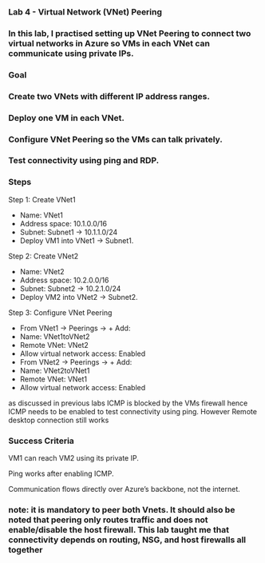 ### Lab 4 - Virtual Network (VNet) Peering

### In this lab, I practised setting up VNet Peering to connect two virtual networks in Azure so VMs in each VNet can communicate using private IPs.

### Goal

### Create two VNets with different IP address ranges.

### Deploy one VM in each VNet.

### Configure VNet Peering so the VMs can talk privately.

### Test connectivity using ping and RDP.

### Steps
Step 1: Create VNet1
- Name: VNet1
- Address space: 10.1.0.0/16
- Subnet: Subnet1 -> 10.1.1.0/24
- Deploy VM1 into VNet1 -> Subnet1.

Step 2: Create VNet2
- Name: VNet2
- Address space: 10.2.0.0/16
- Subnet: Subnet2 -> 10.2.1.0/24
- Deploy VM2 into VNet2 -> Subnet2.

Step 3: Configure VNet Peering
- From VNet1 → Peerings -> + Add:
- Name: VNet1toVNet2
- Remote VNet: VNet2
- Allow virtual network access:  Enabled
- From VNet2 → Peerings -> + Add:
- Name: VNet2toVNet1
- Remote VNet: VNet1
- Allow virtual network access:  Enabled


as discussed in previous labs ICMP is blocked by the VMs firewall hence ICMP needs to be enabled to test connectivity using ping.
However Remote desktop connection still works

### Success Criteria

VM1 can reach VM2 using its private IP.

Ping works after enabling ICMP.

Communication flows directly over Azure’s backbone, not the internet.


### note: it is mandatory to peer both Vnets. It should also be noted that peering only routes traffic and does not enable/disable the host firewall. This lab taught me that connectivity depends on routing, NSG, and host firewalls all together
